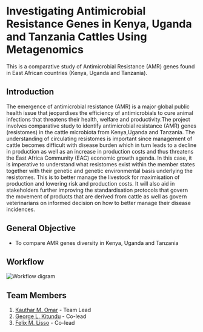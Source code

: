 # Investigating Antimicrobial Resistance Genes in Kenya, Uganda and Tanzania Cattles Using Metagenomics

This is a comparative study of Antimicrobial Resistance (AMR) genes found in East African countries (Kenya, Uganda and Tanzania).

## Introduction

The emergence of antimicrobial resistance (AMR) is a major global public health issue that jeopardises the efficiency of antimicrobials to cure animal infections that threatens their health, welfare and productivity.The project involves comparative study to identify antimicrobial resistance (AMR) genes (resistomes) in the cattle microbiota from Kenya,Uganda and Tanzania. The understanding of circulating resistomes is important since management of cattle becomes difficult with disease burden which in turn leads to a decline in production as well as an increase in production costs and thus threatens the East Africa Community (EAC) economic growth agenda. In this case, it is imperative to understand what resistomes exist within the member states together with their genetic and genetic environmental basis underlying the resistomes. This is to better manage the livestock for maximisation of production and lowering risk and production costs. It will also aid in stakeholders further improving the standardisation protocols that govern the movement of products that are derived from cattle as well as govern veterinarians on informed decision on how to better manage their disease incidences.

## General Objective
- To compare AMR genes diversity in Kenya, Uganda and Tanzania

## Workflow

![Workflow digram](https://user-images.githubusercontent.com/57720624/185737481-0af98532-1b5a-4794-a5af-3b5334ca31c3.png)


## Team Members
1. [Kauthar M. Omar](https://github.com/Kauthar-Omar) - Team Lead
2. [George L. Kitundu](https://github.com/EorgeKit) - Co-lead
3. [Felix M. Lisso](https://github.com/fetche-lab) - Co-lead
